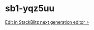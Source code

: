 # sb1-yqz5uu

[Edit in StackBlitz next generation editor ⚡️](https://stackblitz.com/~/github.com/wangtao-web/sb1-yqz5uu)